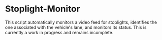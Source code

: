 # Stoplight-Monitor
This script automatically monitors a video feed for stoplights, identifies the one associated with the vehicle's lane, and monitors its status. This is currently a work in progress and remains incomplete.
